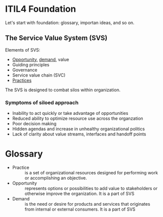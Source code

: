 # ITIL4 Foundation

Let's start with foundation: glossary, importan ideas, and so on.

## The Service Value System (SVS)

Elements of SVS:

* [Opportunity](#opportunity), [demand](#demand), value
* Guiding principles
* Governance
* Service value chain (SVC)
* [Practices](#practice)

The SVS is designed to combat silos within organization.

### Symptoms of siloed approach

* Inability to act quickly or take advantage of opportunities
* Reduced ability to optimize resource use across the organzation
* Poor decision making
* Hidden agendas and increase in unhealthy organizational politics
* Lack of clarity about value streams, interfaces and handoff points

# Glossary

* <dt><a name="practice">Practice</a><dt><dd>is a set of organizational resources designed for performing work or accomplishing an objective.</dd>
* <dt><a name="opportunity">Opportunity</a></dt> <dd>represents options or possibilities to add value to stakeholders or otherwise improve the organization. It is a part of SVS</dd>
* <dt><a name="demand">Demand</dt><dd>is the need or desire for products and services that originates from internal or external consumers. It is a part of SVS</dd>
